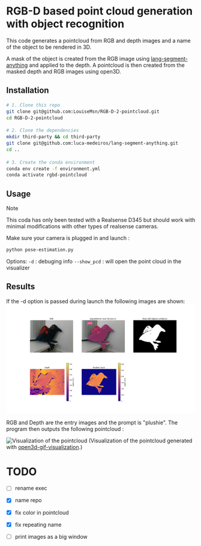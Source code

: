 # RGB-D based point cloud generation with object recognition
This code generates a pointcloud from RGB and depth images and a name of the object to be rendered in 3D.

A mask of the object is created from the RGB image using [lang-segment-anything](https://github.com/luca-medeiros/lang-segment-anything) and applied to the depth. A pointcloud is then created from the masked depth and RGB images using open3D.

## Installation

```bash
# 1. Clone this repo
git clone git@github.com:LouiseMsn/RGB-D-2-pointcloud.git
cd RGB-D-2-pointcloud

# 2. Clone the dependencies
mkdir third-party && cd third-party
git clone git@github.com:luca-medeiros/lang-segment-anything.git
cd ..

# 3. Create the conda environment
conda env create -f environment.yml 
conda activate rgbd-pointcloud
```

## Usage
>[!NOTE]
>This coda has only been tested with a Realsense D345 but should work with minimal modifications with other types of realsense cameras.

Make sure your camera is plugged in and launch :
```bash
python pose-estimation.py
```
Options:
`-d` : debuging info
`--show_pcd` :  will open the point cloud in the visualizer

## Results
If the -d option is passed during launch the following images are shown:
![til](./images/plushie_results.png)

RGB and Depth are the entry images and the prompt is "plushie". The program then outputs the following pointcloud :

![Visualization of the pointcloud](./images/video.gif)
(Visualization of the pointcloud generated with [open3d-gif-visualization](https://github.com/phillipinseoul/open3d-gif-visualization).)


# TODO
- [ ] rename exec
- [x] name repo
- [x] fix color in pointcloud
- [x] fix repeating name
- [ ] print images as a big window
 